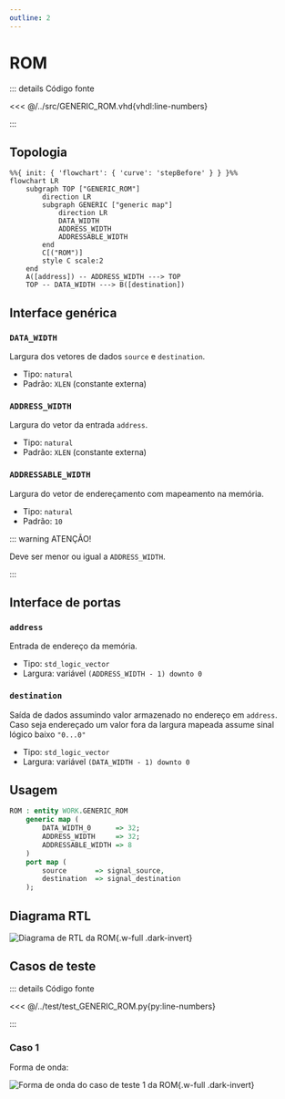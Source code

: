 ```yaml
---
outline: 2
---
```


# ROM

::: details Código fonte <a href="https://github.com/pfeinsper/24a-CTI-RISCV/blob/main/src/GENERIC_ROM.vhd" target="blank" style="float:right"><Badge type="tip" text="GENERIC_ROM.vhd &boxbox;" /></a>

<<< @/../src/GENERIC_ROM.vhd{vhdl:line-numbers}

:::

## Topologia

<pan-container selector=".mermaid">

```mermaid
%%{ init: { 'flowchart': { 'curve': 'stepBefore' } } }%%
flowchart LR
    subgraph TOP ["GENERIC_ROM"]
        direction LR
        subgraph GENERIC ["generic map"]
            direction LR
            DATA_WIDTH
            ADDRESS_WIDTH
            ADDRESSABLE_WIDTH
        end
        C[("ROM")]
        style C scale:2
    end
    A([address]) -- ADDRESS_WIDTH ---> TOP
    TOP -- DATA_WIDTH ---> B([destination])
```

</pan-container>

## Interface genérica

### `DATA_WIDTH` <Badge type="tip" text="GENERIC" />

Largura dos vetores de dados `source` e `destination`.

- Tipo: `natural`
- Padrão: `XLEN` (constante externa)

### `ADDRESS_WIDTH` <Badge type="tip" text="GENERIC" />

Largura do vetor da entrada `address`.

- Tipo: `natural`
- Padrão: `XLEN` (constante externa)

### `ADDRESSABLE_WIDTH` <Badge type="tip" text="GENERIC" />

Largura do vetor de endereçamento com mapeamento na memória.

- Tipo: `natural`
- Padrão: `10`

::: warning ATENÇÃO!

Deve ser menor ou igual a `ADDRESS_WIDTH`.

:::

## Interface de portas

### `address` <Badge type="warning" text="INPUT" />

Entrada de endereço da memória.

- Tipo: `std_logic_vector`
- Largura: variável `(ADDRESS_WIDTH - 1) downto 0`

### `destination` <Badge type="danger" text="OUTPUT" />

Saída de dados assumindo valor armazenado no endereço em `address`. Caso seja
endereçado um valor fora da largura mapeada assume sinal lógico baixo `"0...0"`

- Tipo: `std_logic_vector`
- Largura: variável `(DATA_WIDTH - 1) downto 0`

## Usagem

```vhdl
ROM : entity WORK.GENERIC_ROM
    generic map (
        DATA_WIDTH_0      => 32;
        ADDRESS_WIDTH     => 32;
        ADDRESSABLE_WIDTH => 8
    )
    port map (
        source       => signal_source,
        destination  => signal_destination
    );
```

## Diagrama RTL

<pan-container>

![Diagrama de RTL da ROM](/images/reference/components/generic_rom_netlist.svg){.w-full .dark-invert}

</pan-container>

## Casos de teste

::: details Código fonte <a href="https://github.com/pfeinsper/24a-CTI-RISCV/blob/main/test/test_GENERIC_ROM.py" target="blank" style="float:right"><Badge type="tip" text="test_GENERIC_ROM.py &boxbox;" /></a>

<<< @/../test/test_GENERIC_ROM.py{py:line-numbers}

:::

### Caso 1 <Badge type="info" text="tb_GENERIC_ROM_case_1" />

Forma de onda:

<pan-container :grid="false">

![Forma de onda do caso de teste 1 da ROM](/images/reference/components/tb_generic_rom_case_1.svg){.w-full .dark-invert}

</pan-container>
